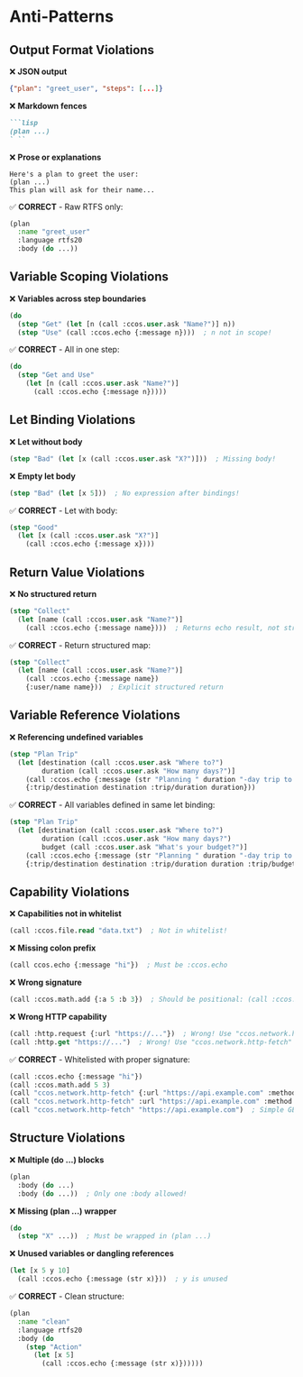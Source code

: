 # Anti-Patterns

## Output Format Violations

❌ **JSON output**
```json
{"plan": "greet_user", "steps": [...]}
```

❌ **Markdown fences**
```markdown
```lisp
(plan ...)
` ``
```

❌ **Prose or explanations**
```
Here's a plan to greet the user:
(plan ...)
This plan will ask for their name...
```

✅ **CORRECT** - Raw RTFS only:
```lisp
(plan
  :name "greet_user"
  :language rtfs20
  :body (do ...))
```

## Variable Scoping Violations

❌ **Variables across step boundaries**
```lisp
(do
  (step "Get" (let [n (call :ccos.user.ask "Name?")] n))
  (step "Use" (call :ccos.echo {:message n})))  ; n not in scope!
```

✅ **CORRECT** - All in one step:
```lisp
(do
  (step "Get and Use"
    (let [n (call :ccos.user.ask "Name?")]
      (call :ccos.echo {:message n}))))
```

## Let Binding Violations

❌ **Let without body**
```lisp
(step "Bad" (let [x (call :ccos.user.ask "X?")]))  ; Missing body!
```

❌ **Empty let body**
```lisp
(step "Bad" (let [x 5]))  ; No expression after bindings!
```

✅ **CORRECT** - Let with body:
```lisp
(step "Good" 
  (let [x (call :ccos.user.ask "X?")] 
    (call :ccos.echo {:message x})))
```

## Return Value Violations

❌ **No structured return**
```lisp
(step "Collect" 
  (let [name (call :ccos.user.ask "Name?")]
    (call :ccos.echo {:message name})))  ; Returns echo result, not structured data!
```

✅ **CORRECT** - Return structured map:
```lisp
(step "Collect" 
  (let [name (call :ccos.user.ask "Name?")]
    (call :ccos.echo {:message name})
    {:user/name name}))  ; Explicit structured return
```

## Variable Reference Violations

❌ **Referencing undefined variables**
```lisp
(step "Plan Trip"
  (let [destination (call :ccos.user.ask "Where to?")
        duration (call :ccos.user.ask "How many days?")]
    (call :ccos.echo {:message (str "Planning " duration "-day trip to " destination " with " budget " budget")})  ; ERROR: budget not defined!
    {:trip/destination destination :trip/duration duration}))
```

✅ **CORRECT** - All variables defined in same let binding:
```lisp
(step "Plan Trip"
  (let [destination (call :ccos.user.ask "Where to?")
        duration (call :ccos.user.ask "How many days?")
        budget (call :ccos.user.ask "What's your budget?")]
    (call :ccos.echo {:message (str "Planning " duration "-day trip to " destination " with " budget " budget")})
    {:trip/destination destination :trip/duration duration :trip/budget budget}))
```

## Capability Violations

❌ **Capabilities not in whitelist**
```lisp
(call :ccos.file.read "data.txt")  ; Not in whitelist!
```

❌ **Missing colon prefix**
```lisp
(call ccos.echo {:message "hi"})  ; Must be :ccos.echo
```

❌ **Wrong signature**
```lisp
(call :ccos.math.add {:a 5 :b 3})  ; Should be positional: (call :ccos.math.add 5 3)
```

❌ **Wrong HTTP capability**
```lisp
(call :http.request {:url "https://..."})  ; Wrong! Use "ccos.network.http-fetch"
(call :http.get "https://...")  ; Wrong! Use "ccos.network.http-fetch"
```

✅ **CORRECT** - Whitelisted with proper signature:
```lisp
(call :ccos.echo {:message "hi"})
(call :ccos.math.add 5 3)
(call "ccos.network.http-fetch" {:url "https://api.example.com" :method "GET"})
(call "ccos.network.http-fetch" :url "https://api.example.com" :method "POST" :body "data")
(call "ccos.network.http-fetch" "https://api.example.com")  ; Simple GET
```

## Structure Violations

❌ **Multiple (do ...) blocks**
```lisp
(plan
  :body (do ...)
  :body (do ...))  ; Only one :body allowed!
```

❌ **Missing (plan ...) wrapper**
```lisp
(do
  (step "X" ...))  ; Must be wrapped in (plan ...)
```

❌ **Unused variables or dangling references**
```lisp
(let [x 5 y 10]
  (call :ccos.echo {:message (str x)}))  ; y is unused
```

✅ **CORRECT** - Clean structure:
```lisp
(plan
  :name "clean"
  :language rtfs20
  :body (do
    (step "Action" 
      (let [x 5]
        (call :ccos.echo {:message (str x)})))))
```